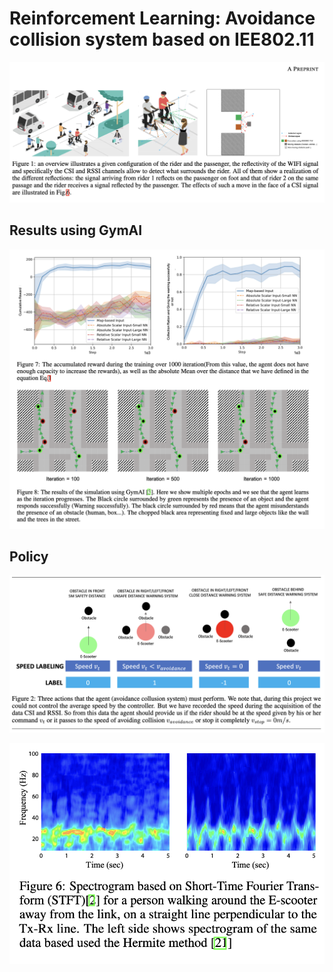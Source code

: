 # Reinforcement Learning: Avoidance collision system based on IEE802.11


![Overview figure](figures/overview.png)

##  Results using GymAI 
![Result figure](figures/gypAI.png)


## Policy  
![Policy agent](figures/actions_agent.png)

![Spectrogram](figures/spectrogram.png)

